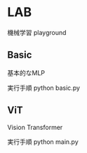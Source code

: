 # LAB
機械学習 playground

## Basic
基本的なMLP

実行手順
python basic.py

## ViT
Vision Transformer

実行手順
python main.py

